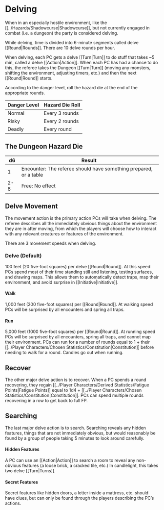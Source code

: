 # Delving

When in an especially hostile environment, like the [[../Hazards/Shadowcurse\|Shadowcurse]], but not currently engaged in combat (i.e. a dungeon) the party is considered delving.

While delving, time is divided into 6-minute segments called delve [[Round\|Rounds]]. There are 10 delve rounds per hour. 

When delving, each PC gets a delve [[Turn\|Turn]] to do stuff that takes ~5 min, called a delve [[Action\|Action]]. When each PC has had a chance to do this, the referee takes the Dungeon [[Turn\|Turn]] (moving any monsters, shifting the environment, adjusting timers, etc.) and then the next [[Round\|Round]] starts.

According to the danger level, roll the hazard die at the end of the appropriate rounds.

| Danger Level | Hazard Die Roll |
| ------------ | --------------- |
| Normal       | Every 3 rounds  |
| Risky        | Every 2 rounds  |
| Deadly       | Every round     |
## The Dungeon Hazard Die

| d6  | Result                                                            |
| --- | ----------------------------------------------------------------- |
| 1   | Encounter: The referee should have something prepared, or a table |
| 2-6 | Free: No effect                                                   |
## Delve Movement
The movement action is the primary action PCs will take when delving. The referee describes all the immediately obvious things about the environment they are in after moving, from which the players will choose how to interact with any relevant creatures or features of the environment.

There are 3 movement speeds when delving.
### Delve (Default)
100 feet (20 five-foot squares) per delve [[Round\|Round]]. At this speed PCs spend most of their time standing still and listening, testing surfaces, and drawing maps. This allows them to automatically detect traps, map their environment, and avoid surprise in [[Initiative\|Initiative]]. 

#### Walk
1,000 feet (200 five-foot squares) per [[Round\|Round]]. At walking speed PCs will be surprised by all encounters and spring all traps.

#### Run
5,000 feet (1000 five-foot squares) per [[Round\|Round]]. At running speed PCs will be surprised by all encounters, spring all traps, and cannot map their environment. PCs can run for a number of rounds equal to 1 + their [[../Player Characters/Chosen Statistics/Constitution\|Constitution]] before needing to walk for a round.
	Candles go out when running.

## Recover
The other major delve action is to recover. When a PC spends a round recovering, they regain [[../Player Characters/Derived Statistics/Fatigue Points|Fatigue Points]] equal to 1d4 + [[../Player Characters/Chosen Statistics/Constitution|Constitution]]. PCs can spend multiple rounds recovering in a row to get back to full FP.

## Searching
The last major delve action is to search. Searching reveals any hidden features, things that are not immediately obvious, but would reasonably be found by a group of people taking 5 minutes to look around carefully.
#### Hidden Features
A PC can use an [[Action\|Action]] to search a room to reveal any non-obvious features (a loose brick, a cracked tile, etc.) In candlelight, this takes two delve [[Turn\|Turns]].
#### Secret Features
Secret features like hidden doors, a letter inside a mattress, etc. should have clues, but can only be found through the players describing the PC’s actions.